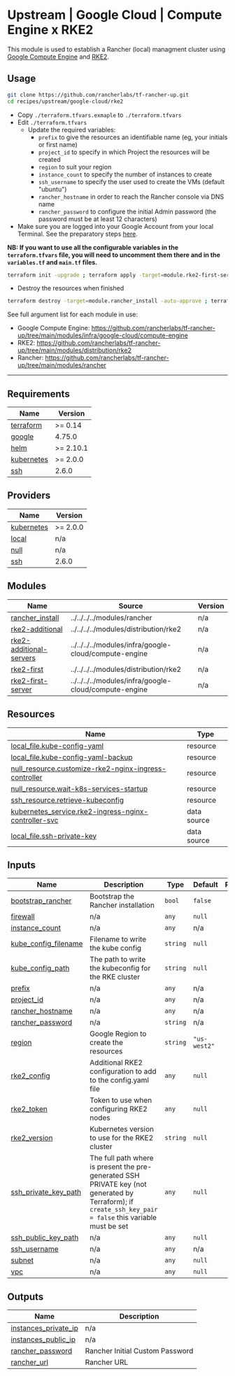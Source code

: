 # Upstream | Google Cloud | Compute Engine x RKE2

This module is used to establish a Rancher (local) managment cluster using [Google Compute Engine](https://cloud.google.com/compute?hl=en) and [RKE2](https://docs.rke2.io/).

## Usage

```bash
git clone https://github.com/rancherlabs/tf-rancher-up.git
cd recipes/upstream/google-cloud/rke2
```

- Copy `./terraform.tfvars.exmaple` to `./terraform.tfvars`
- Edit `./terraform.tfvars`
  - Update the required variables:
    -  `prefix` to give the resources an identifiable name (eg, your initials or first name)
    -  `project_id` to specify in which Project the resources will be created
    -  `region` to suit your region
    -  `instance_count` to specify the number of instances to create
    -  `ssh_username` to specify the user used to create the VMs (default "ubuntu")
    -  `rancher_hostname` in order to reach the Rancher console via DNS name
    -  `rancher_password` to configure the initial Admin password (the password must be at least 12 characters)
- Make sure you are logged into your Google Account from your local Terminal. See the preparatory steps [here](../../../../modules/infra/google-cloud/README.md).

**NB: If you want to use all the configurable variables in the `terraform.tfvars` file, you will need to uncomment them there and in the `variables.tf` and `main.tf` files.**

```bash
terraform init -upgrade ; terraform apply -target=module.rke2-first-server.tls_private_key.ssh_private_key -target=module.rke2-first-server.local_file.private_key_pem -target=module.rke2-first-server.local_file.public_key_pem -auto-approve ; terraform apply -auto-approve ; terraform apply -auto-approve
```

- Destroy the resources when finished
```bash
terraform destroy -target=module.rancher_install -auto-approve ; terraform destroy -auto-approve
```

See full argument list for each module in use:
  - Google Compute Engine: https://github.com/rancherlabs/tf-rancher-up/tree/main/modules/infra/google-cloud/compute-engine
  - RKE2: https://github.com/rancherlabs/tf-rancher-up/tree/main/modules/distribution/rke2
  - Rancher: https://github.com/rancherlabs/tf-rancher-up/tree/main/modules/rancher

---

## Requirements

| Name | Version |
|------|---------|
| <a name="requirement_terraform"></a> [terraform](#requirement\_terraform) | >= 0.14 |
| <a name="requirement_google"></a> [google](#requirement\_google) | 4.75.0 |
| <a name="requirement_helm"></a> [helm](#requirement\_helm) | >= 2.10.1 |
| <a name="requirement_kubernetes"></a> [kubernetes](#requirement\_kubernetes) | >= 2.0.0 |
| <a name="requirement_ssh"></a> [ssh](#requirement\_ssh) | 2.6.0 |

## Providers

| Name | Version |
|------|---------|
| <a name="provider_kubernetes"></a> [kubernetes](#provider\_kubernetes) | >= 2.0.0 |
| <a name="provider_local"></a> [local](#provider\_local) | n/a |
| <a name="provider_null"></a> [null](#provider\_null) | n/a |
| <a name="provider_ssh"></a> [ssh](#provider\_ssh) | 2.6.0 |

## Modules

| Name | Source | Version |
|------|--------|---------|
| <a name="module_rancher_install"></a> [rancher\_install](#module\_rancher\_install) | ../../../../modules/rancher | n/a |
| <a name="module_rke2-additional"></a> [rke2-additional](#module\_rke2-additional) | ../../../../modules/distribution/rke2 | n/a |
| <a name="module_rke2-additional-servers"></a> [rke2-additional-servers](#module\_rke2-additional-servers) | ../../../../modules/infra/google-cloud/compute-engine | n/a |
| <a name="module_rke2-first"></a> [rke2-first](#module\_rke2-first) | ../../../../modules/distribution/rke2 | n/a |
| <a name="module_rke2-first-server"></a> [rke2-first-server](#module\_rke2-first-server) | ../../../../modules/infra/google-cloud/compute-engine | n/a |

## Resources

| Name | Type |
|------|------|
| [local_file.kube-config-yaml](https://registry.terraform.io/providers/hashicorp/local/latest/docs/resources/file) | resource |
| [local_file.kube-config-yaml-backup](https://registry.terraform.io/providers/hashicorp/local/latest/docs/resources/file) | resource |
| [null_resource.customize-rke2-nginx-ingress-controller](https://registry.terraform.io/providers/hashicorp/null/latest/docs/resources/resource) | resource |
| [null_resource.wait-k8s-services-startup](https://registry.terraform.io/providers/hashicorp/null/latest/docs/resources/resource) | resource |
| [ssh_resource.retrieve-kubeconfig](https://registry.terraform.io/providers/loafoe/ssh/2.6.0/docs/resources/resource) | resource |
| [kubernetes_service.rke2-ingress-nginx-controller-svc](https://registry.terraform.io/providers/hashicorp/kubernetes/latest/docs/data-sources/service) | data source |
| [local_file.ssh-private-key](https://registry.terraform.io/providers/hashicorp/local/latest/docs/data-sources/file) | data source |

## Inputs

| Name | Description | Type | Default | Required |
|------|-------------|------|---------|:--------:|
| <a name="input_bootstrap_rancher"></a> [bootstrap\_rancher](#input\_bootstrap\_rancher) | Bootstrap the Rancher installation | `bool` | `false` | no |
| <a name="input_firewall"></a> [firewall](#input\_firewall) | n/a | `any` | `null` | no |
| <a name="input_instance_count"></a> [instance\_count](#input\_instance\_count) | n/a | `any` | n/a | yes |
| <a name="input_kube_config_filename"></a> [kube\_config\_filename](#input\_kube\_config\_filename) | Filename to write the kube config | `string` | `null` | no |
| <a name="input_kube_config_path"></a> [kube\_config\_path](#input\_kube\_config\_path) | The path to write the kubeconfig for the RKE cluster | `string` | `null` | no |
| <a name="input_prefix"></a> [prefix](#input\_prefix) | n/a | `any` | n/a | yes |
| <a name="input_project_id"></a> [project\_id](#input\_project\_id) | n/a | `any` | n/a | yes |
| <a name="input_rancher_hostname"></a> [rancher\_hostname](#input\_rancher\_hostname) | n/a | `any` | n/a | yes |
| <a name="input_rancher_password"></a> [rancher\_password](#input\_rancher\_password) | n/a | `string` | n/a | yes |
| <a name="input_region"></a> [region](#input\_region) | Google Region to create the resources | `string` | `"us-west2"` | no |
| <a name="input_rke2_config"></a> [rke2\_config](#input\_rke2\_config) | Additional RKE2 configuration to add to the config.yaml file | `any` | `null` | no |
| <a name="input_rke2_token"></a> [rke2\_token](#input\_rke2\_token) | Token to use when configuring RKE2 nodes | `any` | `null` | no |
| <a name="input_rke2_version"></a> [rke2\_version](#input\_rke2\_version) | Kubernetes version to use for the RKE2 cluster | `string` | `null` | no |
| <a name="input_ssh_private_key_path"></a> [ssh\_private\_key\_path](#input\_ssh\_private\_key\_path) | The full path where is present the pre-generated SSH PRIVATE key (not generated by Terraform); if `create_ssh_key_pair = false` this variable must be set | `any` | `null` | no |
| <a name="input_ssh_public_key_path"></a> [ssh\_public\_key\_path](#input\_ssh\_public\_key\_path) | n/a | `any` | `null` | no |
| <a name="input_ssh_username"></a> [ssh\_username](#input\_ssh\_username) | n/a | `any` | n/a | yes |
| <a name="input_subnet"></a> [subnet](#input\_subnet) | n/a | `any` | `null` | no |
| <a name="input_vpc"></a> [vpc](#input\_vpc) | n/a | `any` | `null` | no |

## Outputs

| Name | Description |
|------|-------------|
| <a name="output_instances_private_ip"></a> [instances\_private\_ip](#output\_instances\_private\_ip) | n/a |
| <a name="output_instances_public_ip"></a> [instances\_public\_ip](#output\_instances\_public\_ip) | n/a |
| <a name="output_rancher_password"></a> [rancher\_password](#output\_rancher\_password) | Rancher Initial Custom Password |
| <a name="output_rancher_url"></a> [rancher\_url](#output\_rancher\_url) | Rancher URL |
